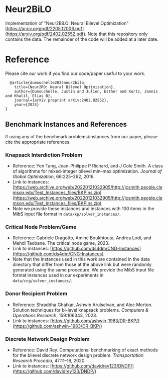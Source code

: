 # Neur2BiLO


Implementation of "Neur2BiLO: Neural Bilevel Optimization" [https://arxiv.org/pdf/2205.12006.pdf](https://arxiv.org/pdf/2402.02552.pdf). Note that this repository only contains the data. The remainder of the code will be added at a later date.


# Reference

Please cite our work if you find our code/paper useful to your work. 

```
  @article{dumouchelle2024neur2bilo,
    title={Neur2RO: Neural Bilevel Optimization},
    author={Dumouchelle, Justin and Julien, Esther and Kurtz, Jannis and Khalil, Elias B},
    journal={arXiv preprint arXiv:2402.02552},
    year={2024}
}
```


## Benchmark Instances and References

If using any of the benchmark problems/instances from our paper, please cite the appropriate references.  

### Knapsack Interdiction Problem
- Reference: Yen Tang, Jean-Philippe P Richard, and J Cole Smith. A class of algorithms for mixed-integer bilevel min–max optimization. *Journal of Global Optimization*, 66:225–262, 2016.
- Link to instances: [https://web.archive.org/web/20220121032905/http://jcsmith.people.clemson.edu/Test_Instances_files/BKPIns.zip](https://web.archive.org/web/20220121032905/http://jcsmith.people.clemson.edu/Test_Instances_files/BKPIns.zip)
- Note we provide these instances and instances with 100 items in the MibS input file format in `data/kp/solver_instances/`.  

### Critical Node Problem/Game
- Reference: Gabriele Dragotto, Amine Boukhtouta, Andrea Lodi, and Mehdi Taobane. The critical
node game, 2023.
- Link to instances: [https://github.com/ds4dm/CNG-Instances](https://github.com/ds4dm/CNG-Instances)
- Note that the instances used in this work are contained in the data directory that differ from those at the above link but were randomly generated using the same procedure.  We provide the MibS input file format instances used in our experiments in `data/cng/solver_instances/`.  

### Donor Recipient Problem
- Reference: Shraddha Ghatkar, Ashwin Arulselvan, and Alec Morton. Solution techniques for bi-level knapsack problems. *Computers & Operations Research*, 159:106343, 2023.
- Link to instances: [https://github.com/ashwin-1983/DR-BKP/](https://github.com/ashwin-1983/DR-BKP/)

### Discrete Network Design Problem
- Reference: David Rey. Computational benchmarking of exact methods for the bilevel discrete network design problem. *Transportation Research Procedia*, 47:11–18, 2020.
- Link to instances: [https://github.com/davidrey123/DNDP/](https://github.com/davidrey123/DNDP/)


